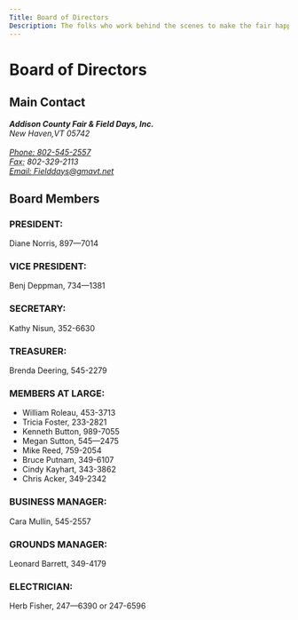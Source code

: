 ```yaml
---
Title: Board of Directors
Description: The folks who work behind the scenes to make the fair happen. Thanks so much for all you do!
---
```


# Board of Directors

## Main Contact

<address itemscope="" itemtype="http://schema.org/NGO">
    <div itemprop="address" itemscope="" itemtype="http://schema.org/PostalAddress" >
        <strong itemprop="streetAddress" >Addison County Fair & Field Days, Inc.</strong>
        <br /> <span itemprop="addressLocality">New Haven</span>,<span itemprop="addressRegion">VT</span> 05742
    </div>
    <br />
    <a href="tel:8025452557" itemprop="telephone" ><abbr title="Phone" >Phone:</abbr> 802-545-2557</a><br />
    <abbr title="Fax">Fax:</abbr> 802-329-2113<br />
    <a href="mailto:Fielddays@gmavt.net"  itemprop="email"><abbr title="Email">Email:</abbr> Fielddays@gmavt.net</a>
</address>

## Board Members

### PRESIDENT: 
Diane Norris, 897—7014

### VICE PRESIDENT: 
Benj Deppman, 734—1381

### SECRETARY: 
Kathy Nisun, 352-6630

### TREASURER: 
Brenda Deering, 545-2279

### MEMBERS AT LARGE:
- William Roleau, 453-3713 
- Tricia Foster, 233-2821
- Kenneth Button, 989-7055 
- Megan Sutton, 545—2475
-  Mike Reed, 759-2054
-  Bruce Putnam, 349-6107
-  Cindy Kayhart, 343-3862
- Chris Acker, 349-2342

### BUSINESS MANAGER: 
Cara Mullin, 545-2557

### GROUNDS MANAGER: 
Leonard Barrett, 349-4179

### ELECTRICIAN: 
Herb Fisher, 247—6390 or 247-6596
